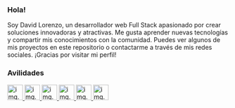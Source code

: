 ### Hola!
Soy David Lorenzo, un desarrollador web Full Stack apasionado por crear soluciones innovadoras y atractivas. Me gusta aprender nuevas tecnologías y compartir mis conocimientos con la comunidad. Puedes ver algunos de mis proyectos en este repositorio o contactarme a través de mis redes sociales. ¡Gracias por visitar mi perfil!

### Avilidades

<p align="left" dir="auto">
    <a href="https://nodejs.org/en">
        <img src="https://cdn-icons-png.flaticon.com/512/5968/5968322.png" alt="img.error" width="35em" height="35em" style="max-width: 100%;">
    </a>
    <a href="https://vuejs.org/">
        <img src="https://cdn.iconscout.com/icon/free/png-256/vue-282497.png" alt="img.error" width="35em" height="35em" style="max-width: 100%;">
    </a>
        <a href="#">
        <img src="https://cdn-icons-png.flaticon.com/512/5968/5968381.png" alt="img.error" width="35em" height="35em" style="max-width: 100%;">
    </a>
    <a href="#">
        <img src="https://cdn-icons-png.flaticon.com/512/5968/5968292.png" alt="img.error" width="35em" height="35em" style="max-width: 100%;">
    </a>
    <a href="#">
        <img src="https://cdn-icons-png.flaticon.com/512/732/732212.png" alt="img.error" width="35em" height="35em" style="max-width: 100%;">
    </a>
    <a href="#">
        <img src="https://cdn-icons-png.flaticon.com/512/732/732190.png" alt="img.error" width="35em" height="35em" style="max-width: 100%;">
    </a>
</p>
  

